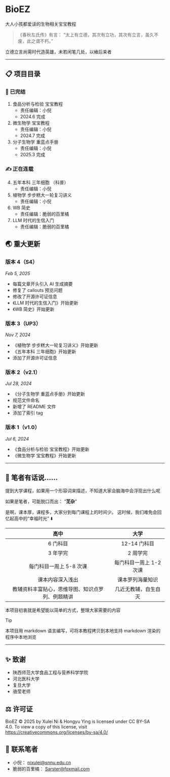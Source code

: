# BioEZ
大人小孩都爱读的生物相关宝宝教程


> 《春秋左氏传》有言：
> “太上有立德，其次有立功，其次有立言，虽久不废，此之谓不朽。”

立德立言尚需时代造英雄，未若闲笔几处，以飨后来者

---
## 📋 项目目录
### 🎊 已完结
1. 食品分析与检验 宝宝教程
	- 责任编辑：小倪
	- 2024.6 完成
2. 微生物学 宝宝教程
	- 责任编辑：小倪
	- 2024.7 完成
3. 分子生物学 重蓝点手册
	- 责任编辑：小倪
	- 2025.3 完成

###  ✍️ 正在连载
4. 五年本科 三年细胞 （科普）
	- 责任编辑：小倪
5. 植物学 步步糕大一轮复习讲义
	- 责任编辑：小倪
6. WB 简史
	- 责任编辑：脆弱的百里橘
7. LLM 时代的生信入门
	- 责任编辑：脆弱的百里橘

## 🌏 重大更新

### 版本 4（S4）
*Feb 5, 2025*

- 每篇文章开头引入 AI 生成摘要
- 修复了 callouts 预览问题
- 修改了开源许可证信息
- 《LLM 时代的生信入门》开始更新
- 《WB 简史》开始更新

### 版本 3（UP3）
*Nov 7, 2024*

- 《植物学 步步糕大一轮复习讲义》开始更新
- 《五年本科 三年细胞》开始更新
- 添加了开源许可证信息

### 版本 2（v2.1）
*Jul 28, 2024*

- 《分子生物学 重蓝点手册》开始更新
- 规范文件命名
- 新增了 README 文件
- 添加了索引 tag

### 版本 1（v1.0）
*Jul 6, 2024*

- 《食品分析与检验 宝宝教程》开始更新
- 《微生物学 宝宝教程》开始更新

---
## 💬 笔者有话说……
提到大学课程，如果用一个形容词来描述，不知道大家会脑海中会浮现出什么呢

如果是笔者，可能脱口而出：
“**芜杂**”

是啊，课本厚，课程多，大家分到每门课程上的时间少。
这时候，我们难免会回忆起高中的“幸福时光” ⬇️

|            高中            |       大学       |
| :----------------------: | :------------: |
|          6 门科目           |   12-14 门科目    |
|          3 年学完           |     2 周学完      |
|      每门科目一周上 5-8 次课      | 每门科目一周上 1-2 次课 |
|         课本内容深入浅出         |    课本罗列海量知识    |
| 教辅资料丰富贴心，思维导图、知识点罗列、例题精讲 |   几近无教辅，自生自灭   |
 
本项目初衷就是希望能以简单的方式，整理大家需要的内容

> [!TIP]
> 本项目用 markdown 语言编写，可将本教程拷贝到本地支持 markdown 渲染的程序中本地浏览


---
## ✨ 致谢
- 陕西师范大学食品工程与营养科学学院
- 河北医科大学
- 复旦大学
- 骆莹老师

## ⚖️ 许可证
BioEZ © 2025 by Xulei Ni & Hongyu Ying is licensed under CC BY-SA 4.0. To view a copy of this license, visit https://creativecommons.org/licenses/by-sa/4.0/

## 📮 联系笔者
- 小倪： nixulei@snnu.edu.cn
- 脆弱的百里橘： Sarster@foxmail.com


